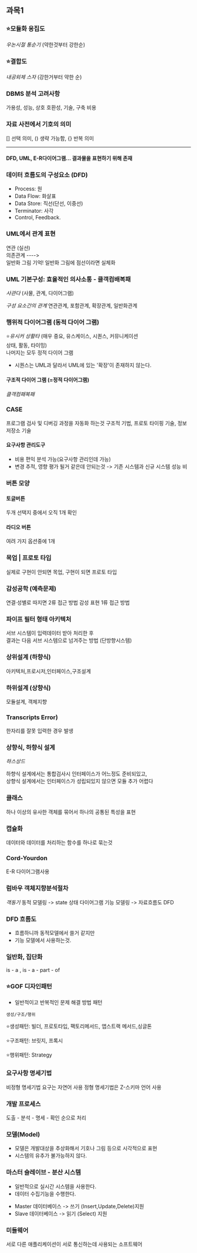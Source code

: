 ## 과목1
### ⭐모듈화 응집도
*우논시절 통순기* (약한것부터 강한순)

### ⭐결합도
*내공외제 스자* (강한거부터 약한 순)

### DBMS 분석 고려사항
가용성, 성능, 상호 호환성, 기술, 구축 비용

### 자료 사전에서 기호의 의미
[] 선택 의미, () 생략 가능함, {} 반복 의미

-----------------------------
#### DFD, UML, E-R다이어그램... 결과물을 표현하기 위해 존재
### 데이터 흐름도의 구성요소 (DFD)

- Process: 원
- Data Flow: 화살표
- Data Store: 직선(단선, 이중선)
- Terminator: 사각
- Control, Feedback.
### UML에서 관계 표현
연관 (실선) \
의존관계 ---->\
일반화 그림 기억!
일반화 그림에 점선이라면 실체화

### UML 기본구성: 효율적인 의사소통 - 클객컴배복패
*사관다* (사물, 관계, 다이어그램)

*구성 요소간의 관계*
연관관계, 포함관계, 확장관계, 일반화관계

### 행위적 다이어그램 (동적 다이어 그램)
⭐*유시커 상활타* (매우 중요, 유스케이스, 시퀀스, 커뮤니케이션\
상태, 활동, 타이밍)\
나머지는 모두 정적 다이어 그램

* 시퀀스는 UML과 달라서 UML에 있는 '확장'이 존재하지 않는다.

#### 구조적 다이어 그램 (=정적 다이어그램)
*클객컴패복패*

### CASE
프로그램 검사 및 디버깅 과정을 자동화 하는것
구조적 기법, 프로토 타이핑 기술, 정보 저장소 기술

#### 요구사항 관리도구
- 비용 편익 분석 가능(요구사항 관리인데 가능)
- 변경 추적, 영향 평가
될거 같은데 안되는것 -> 기존 시스템과 신규 시스템 성능 비


### 버튼 모양
#### 토글버튼
두개 선택지 중에서 오직 1개 확인
#### 라디오 버튼
여려 가지 옵션중에 1개

### 목업 | 프로토 타입
실제로 구현이 안되면 목업, 구현이 되면 프로토 타입

### 감성공학 (예측문제)
연결·성별로 따지면 2류 접근 방법
감성 표현 1류 접근 방법

### 파이프 필터 형태 아키텍처
서브 시스템이 입력데이터 받아 처리한 후\
결과는 다음 서브 시스템으로 넘겨주는 방법 (단방향시스템)

###  상위설계 (하향식)
아키텍처,프로시저,인터페이스,구조설계

### 하위설계 (상향식)
모듈설계, 객체지향

### Transcripts Error)
한자리를 잘못 입력한 경우 발생

### 상향식, 하향식 설계
*하스상드*

하향식 설계에서는 통합검사시 인터페이스가 어느정도 준비되있고,\
상향식 설계에서는 인터페이스가 성립되있지 않으면 모듈 추가 어렵다

### 클래스 
하나 이상의 유사한 객체를 묶어서 하나의 공통된 특성을 표현

### 캡슐화
데이터와 데이터를 처리하는 함수를 하나로 묶는것

### Cord-Yourdon
E-R 다이어그램사용

### 럼바우 객체지향분석절차
*객동기*
동적 모델링 -> state 상태 다이어그램
기능 모델링 -> 자료흐름도 DFD

### DFD 흐름도
* 흐름하니까 동적모델에서 쓸거 같지만
* 기능 모델에서 사용하는것.

### 일반화, 집단화
is - a , is - a - part - of

### ⭐GOF 디자인패턴
- 일반적이고 반복적인 문제 해결 방법 패턴
~~~
생성/구조/행위
~~~

⭐생성패턴: 빌더, 프로토타입, 팩토리메서드, 앱스트랙 메서드,싱글톤

⭐구조패턴: 브릿지, 프록시

⭐행위패턴: Strategy

### 요구사항 명세기법
비정형 명세기법 요구는 자연어 사용
정형 명세기법은 Z-스키마 언어 사용

### 개발 프로세스
도출 - 분석 - 명세 - 확인 순으로 처리

### 모델(Model)
- 모델은 개발대상을 추상화해서 기호나 그림 등으로 시각적으로 표현
- 시스템의 유추가 불가능하지 않다.

### 마스터 슬레이브 - 분산 시스템
* 일반적으로 실시간 시스템을 사용한다.
* 데이터 수집기능을 수행한다.
- Master 데이터베이스 -> 쓰기 (Insert,Update,Delete)지원
- Slave 데이터베이스 -> 읽기 (Select) 지원

### 미들웨어
서로 다른 애플리케이션이 서로 통신하는데 사용되는 소프트웨어
